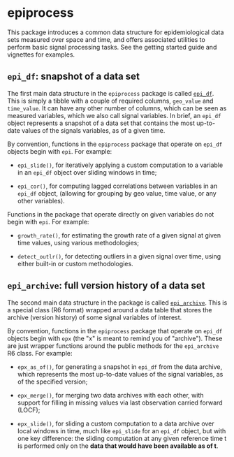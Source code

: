 # epiprocess

This package introduces a common data structure for epidemiological data sets
measured over space and time, and offers associated utilities to perform basic
signal processing tasks. See the getting started guide and vignettes for
examples.

## `epi_df`: snapshot of a data set

The first main data structure in the `epiprocess` package is called
[`epi_df`](reference/epi_df.html). This is simply a tibble with a couple of
required columns, `geo_value` and `time_value`. It can have any other number of
columns, which can be seen as measured variables, which we also call signal
variables. In brief, an `epi_df` object represents a snapshot of a data set that
contains the most up-to-date values of the signals variables, as of a given
time.

By convention, functions in the `epiprocess` package that operate on `epi_df`
objects begin with `epi`. For example: 

- `epi_slide()`, for iteratively applying a custom computation to a variable in
  an `epi_df` object over sliding windows in time;
  
- `epi_cor()`, for computing lagged correlations between variables in an
  `epi_df` object, (allowing for grouping by geo value, time value, or any other
  variables).

Functions in the package that operate directly on given variables do not begin
  with `epi`. For example: 

- `growth_rate()`, for estimating the growth rate of a given signal at given
  time values, using various methodologies;

- `detect_outlr()`, for detecting outliers in a given signal over time, using
  either built-in or custom methodologies.

## `epi_archive`: full version history of a data set

The second main data structure in the package is called
[`epi_archive`](reference/epi_archive.html). This is a special class (R6 format) 
wrapped around a data table that stores the archive (version history) of some
signal variables of interest.

By convention, functions in the `epiprocess` package that operate on `epi_df`
objects begin with `epx` (the "x" is meant to remind you of "archive"). These
are just wrapper functions around the public methods for the `epi_archive` R6
class. For example:

- `epx_as_of()`, for generating a snapshot in `epi_df` from the data archive,
  which represents the most up-to-date values of the signal variables, as of the
  specified version;

- `epx_merge()`, for merging two data archives with each other, with support for
  filling in missing values via last observation carried forward (LOCF);

- `epx_slide()`, for sliding a custom computation to a data archive over local
  windows in time, much like `epi_slide` for an `epi_df` object, but with one
  key difference: the sliding computation at any given reference time t is
  performed only on the **data that would have been available as of t**.
